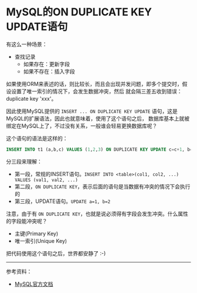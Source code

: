 # MySQL的ON DUPLICATE KEY UPDATE语句

有这么一种场景：

- 查找记录
    - 如果存在：更新字段
    - 如果不存在：插入字段

如果使用ORM来表述的话，则比较长，而且会出现并发问题，即多个提交时，假设设置了唯一索引的情况下，会发生数据冲突，然后
就会隔三差五收到错误：duplicate key 'xxx'。

因此使用MySQL提供的 `INSERT ... ON DUPLICATE KEY UPDATE` 语句，这是MySQL的扩展语法，因此也就意味着，使用了这个语句之后，
数据库基本上就被绑定在MySQL上了，不过没有关系，一般谁会轻易更换数据库呢？

这个语句的语法是这样的：

```sql
INSERT INTO t1 (a,b,c) VALUES (1,2,3) ON DUPLICATE KEY UPDATE c=c+1, b=4;
```

分三段来理解：

- 第一段，常规的INSERT语句。`INSERT INTO <table>(col1, col2, ...) VALUES (val1, val2, ...)`
- 第二段，`ON DUPLICATE KEY`，表示后面的语句是当数据有冲突的情况下会执行的
- 第三段，UPDATE语句。`UPDATE a=1, b=2`

注意，由于有 `ON DUPLICATE KEY`，也就是说必须得有字段会发生冲突。什么属性的字段能冲突呢？

- 主键(Primary Key)
- 唯一索引(Unique Key)

把代码使用这个语句之后，世界都安静了 :-)

---

参考资料：

- [MySQL官方文档](https://dev.mysql.com/doc/refman/8.0/en/insert-on-duplicate.html)

